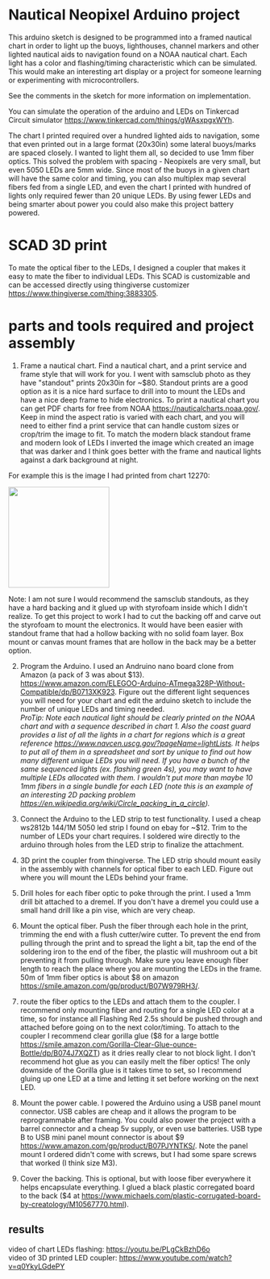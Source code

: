 # Nautical Neopixel Arduino project

This arduino sketch is designed to be programmed into a framed nautical chart in order to light up the buoys, lighthouses, channel markers and other lighted nautical aids to navigation found on a NOAA nautical chart. Each light has a color and flashing/timing characteristic which can be simulated. This would make an interesting art display or a project for someone learning or experimenting with microcontrollers.

See the comments in the sketch for more information on implementation.

You can simulate the operation of the arduino and LEDs on Tinkercad Circuit simulator https://www.tinkercad.com/things/gWAsxpgxWYh.

The chart I printed required over a hundred lighted aids to navigation, some that even printed out in a large format (20x30in) some lateral buoys/marks are spaced closely. I wanted to light them all, so decided to use 1mm fiber optics. This solved the problem with spacing - Neopixels are very small, but even 5050 LEDs are 5mm wide. Since most of the buoys in a given chart will have the same color and timing, you can also multiplex map several fibers fed from a single LED, and even the chart I printed with hundred of lights only required fewer than 20 unique LEDs. By using fewer LEDs and being smarter about power you could also make this project battery powered. 

# SCAD 3D print
To mate the optical fiber to the LEDs, I designed a coupler that makes it easy to mate the fiber to individual LEDs. This SCAD is customizable and can be accessed directly using thingiverse customizer https://www.thingiverse.com/thing:3883305. 


# parts and tools required and project assembly

1. Frame a nautical chart. Find a nautical chart, and a print service and frame style that will work for you. I went with samsclub photo as they have "standout" prints 20x30in for ~$80. Standout prints are a good option as it is a nice hard surface to drill into to mount the LEDs and have a nice deep frame to hide electronics. To print a nautical chart you can get PDF charts for free from NOAA https://nauticalcharts.noaa.gov/. Keep in mind the aspect ratio is varied with each chart, and you will need to either find a print service that can handle custom sizes or crop/trim the image to fit. To match the modern black standout frame and modern look of LEDs I inverted the image which created an image that was darker and I think goes better with the frame and nautical lights against a dark background at night.

For example this is the image I had printed from chart 12270:

<img src="chesapeake_map_3x2_inverted.jpg" width="200">

Note: I am not sure I would recommend the samsclub standouts, as they have a hard backing and it glued up with styrofoam inside which I didn't realize. To get this project to work I had to cut the backing off and carve out the styrofoam to mount the electronics. It would have been easier with standout frame that had a hollow backing with no solid foam layer. Box mount or canvas mount frames that are hollow in the back may be a better option. 

2. Program the Arduino. I used an Andruino nano board clone from Amazon (a pack of 3 was about $13). https://www.amazon.com/ELEGOO-Arduino-ATmega328P-Without-Compatible/dp/B0713XK923. Figure out the different light sequences you will need for your chart and edit the arduino sketch to include the number of unique LEDs and timing needed.  
*ProTip: Note each nautical light should be clearly printed on the NOAA chart and with a sequence described in chart 1. Also the coast guard provides a list of all the lights in a chart for regions which is a great reference https://www.navcen.uscg.gov/?pageName=lightLists. It helps to put all of them in a spreadsheet and sort by unique to find out how many different unique LEDs you will need. If you have a bunch of the same sequenced lights (ex. flashing green 4s), you may want to have multiple LEDs allocated with them. I wouldn't put more than maybe 10 1mm fibers in a single bundle for each LED (note this is an example of an interesting 2D packing problem https://en.wikipedia.org/wiki/Circle_packing_in_a_circle).*

3. Connect the Arduino to the LED strip to test functionality. I used a cheap ws2812b 144/1M 5050 led strip I found on ebay for ~$12. Trim to the number of LEDs your chart requires. I soldered wire directly to the arduino through holes from the LED strip to finalize the attachment.

4. 3D print the coupler from thingiverse. The LED strip should mount easily in the assembly with channels for optical fiber to each LED. Figure out where you will mount the LEDs behind your frame.

5. Drill holes for each fiber optic to poke through the print. I used a 1mm drill bit attached to a dremel. If you don't have a dremel you could use a small hand drill like a pin vise, which are very cheap. 

6. Mount the optical fiber. Push the fiber through each hole in the print, trimming the end with a flush cutter/wire cutter. To prevent the end from pulling through the print and to spread the light a bit, tap the end of the soldering iron to the end of the fiber, the plastic will mushroom out a bit preventing it from pulling through. Make sure you leave enough fiber length to reach the place where you are mounting the LEDs in the frame.
50m of 1mm fiber optics is about $8 on amazon https://smile.amazon.com/gp/product/B07W979RH3/. 

7. route the fiber optics to the LEDs and attach them to the coupler. I recommend only mounting fiber and routing for a single LED color at a time, so for instance all Flashing Red 2.5s should be pushed through and attached before going on to the next color/timing. To attach to the coupler I recommend clear gorilla glue ($8 for a large bottle https://smile.amazon.com/Gorilla-Clear-Glue-ounce-Bottle/dp/B074J7XQZT) as it dries really clear to not block light. I don't recommend hot glue as you can easily melt the fiber optics! The only downside of the Gorilla glue is it takes time to set, so I recommend gluing up one LED at a time and letting it set before working on the next LED.

8. Mount the power cable. I powered the Arduino using a USB panel mount connector. USB cables are cheap and it allows the program to be reprogrammable after framing. You could also power the project with a barrel connector and a cheap 5v supply, or even use batteries. USB type B to USB mini panel mount connector is about $9 https://www.amazon.com/gp/product/B07PJYNTKS/. Note the panel mount I ordered didn't come with screws, but I had some spare screws that worked (I think size M3).

9. Cover the backing. This is optional, but with loose fiber everywhere it helps encapsulate everything. I glued a black plastic corregated board to the back ($4 at https://www.michaels.com/plastic-corrugated-board-by-creatology/M10567770.html).

## results

video of chart LEDs flashing: https://youtu.be/PLgCkBzhD6o  
video of 3D printed LED coupler: https://www.youtube.com/watch?v=q0YkyLGdePY




